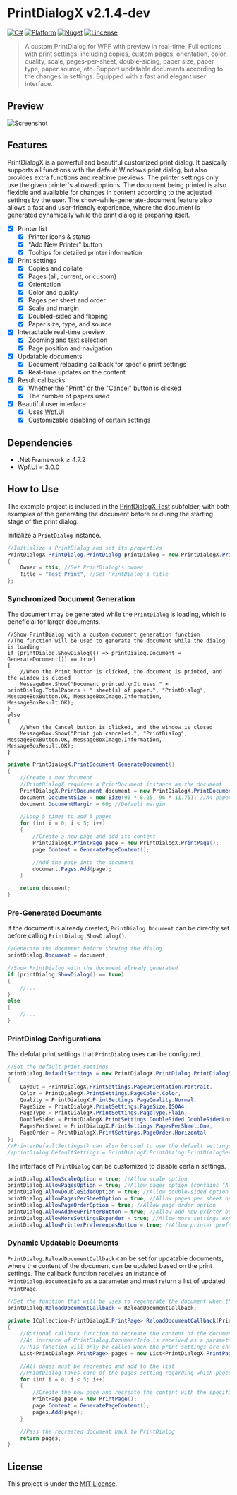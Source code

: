 # PrintDialogX v2.1.4-dev

[![C#](https://img.shields.io/badge/C%23-100%25-blue.svg?style=flat-square)](https://docs.microsoft.com/en-us/dotnet/csharp/)
[![Platform](https://img.shields.io/badge/Platform-WPF-green.svg?style=flat-square)](https://docs.microsoft.com/en-us/visualstudio/designers/getting-started-with-wpf)
[![Nuget](https://img.shields.io/badge/Nuget-v2.1.2-blue.svg?style=flat-square)](https://www.nuget.org/packages/PrintDialogX/2.1.2)
[![Lincense](https://img.shields.io/badge/Lincense-MIT-orange.svg?style=flat-square)](https://github.com/Fei-Sheng-Wu/PrintDialogX/blob/master/LICENSE.txt)

> A custom PrintDialog for WPF with preview in real-time. Full options with print settings, including copies, custom pages, orientation, color, quality, scale, pages-per-sheet, double-siding, paper size, paper type, paper source, etc. Support updatable documents according to the changes in settings. Equipped with a fast and elegant user interface.

## Preview

![Screenshot](https://github.com/Fei-Sheng-Wu/PrintDialogX/blob/8c1c32120c5ba5ec3e6547d825c56a5b27fb5ee2/Screenshot.png)

## Features

PrintDialogX is a powerful and beautiful customized print dialog. It basically supports all functions with the default Windows print dialog, but also provides extra functions and realtime previews. The printer settings only use the given printer's allowed options. The document being printed is also flexible and available for changes in content according to the adjusted settings by the user. The show-while-generate-document feature also allows a fast and user-friendly experience, where the document is generated dynamically while the print dialog is preparing itself.

- [X] Printer list
  - [X] Printer icons & status
  - [X] "Add New Printer" button
  - [X] Tooltips for detailed printer information
- [X] Print settings
  - [X] Copies and collate
  - [X] Pages (all, current, or custom)
  - [X] Orientation
  - [X] Color and quality
  - [X] Pages per sheet and order
  - [X] Scale and margin
  - [X] Doubled-sided and flipping
  - [X] Paper size, type, and source
- [X] Interactable real-time preview
  - [X] Zooming and text selection
  - [X] Page position and navigation
- [X] Updatable documents
  - [X] Document reloading callback for specfic print settings
  - [X] Real-time updates on the content
- [X] Result callbacks
  - [X] Whether the "Print" or the "Cancel" button is clicked
  - [X] The number of papers used
- [X] Beautiful user interface
  - [X] Uses [Wpf.Ui](https://wpfui.lepo.co/index.html)
  - [X] Customizable disabling of certain settings

## Dependencies

- .Net Framework ≥ 4.7.2
- Wpf.Ui = 3.0.0

## How to Use

The example project is included in the [PrintDialogX.Test](https://github.com/Fei-Sheng-Wu/PrintDialogX/tree/master/PrintDialogX.Test) subfolder, with both examples of the generating the document before or during the starting stage of the print dialog.

Initialize a `PrintDialog` instance.

```c#
//Initialize a PrintDialog and set its properties
PrintDialogX.PrintDialog.PrintDialog printDialog = new PrintDialogX.PrintDialog.PrintDialog()
{
    Owner = this, //Set PrintDialog's owner
    Title = "Test Print", //Set PrintDialog's title
};
```

### Synchronized Document Generation

The document may be generated while the `PrintDialog` is loading, which is beneficial for larger documents.

```
//Show PrintDialog with a custom document generation function
//The function will be used to generate the document while the dialog is loading
if (printDialog.ShowDialog(() => printDialog.Document = GenerateDocument()) == true)
{
    //When the Print button is clicked, the document is printed, and the window is closed
    MessageBox.Show("Document printed.\nIt uses " + printDialog.TotalPapers + " sheet(s) of paper.", "PrintDialog", MessageBoxButton.OK, MessageBoxImage.Information, MessageBoxResult.OK);
}
else
{
    //When the Cancel button is clicked, and the window is closed
    MessageBox.Show("Print job canceled.", "PrintDialog", MessageBoxButton.OK, MessageBoxImage.Information, MessageBoxResult.OK);
}
```
```c#
private PrintDialogX.PrintDocument GenerateDocument()
{
    //Create a new document
    //PrintDialogX requires a PrintDocument instance as the document
    PrintDialogX.PrintDocument document = new PrintDialogX.PrintDocument();
    document.DocumentSize = new Size(96 * 8.25, 96 * 11.75); //A4 paper size, 8.25 inch x 11.75 inch
    document.DocumentMargin = 60; //Default margin

    //Loop 5 times to add 5 pages
    for (int i = 0; i < 5; i++)
    {
        //Create a new page and add its content
        PrintDialogX.PrintPage page = new PrintDialogX.PrintPage();
        page.Content = GeneratePageContent();

        //Add the page into the document
        document.Pages.Add(page);
    }

    return document;
}
```

### Pre-Generated Documents

If the document is already created, `PrintDialog.Document` can be directly set before calling `PrintDialog.ShowDialog()`.

```c#
//Generate the document before showing the dialog
printDialog.Document = document;

//Show PrintDialog with the document already generated
if (printDialog.ShowDialog() == true)
{
    //...
}
else
{
    //...
}
```

### PrintDialog Configurations

The defulat print settings that `PrintDialog` uses can be configured.

```c#
//Set the default print settings
printDialog.DefaultSettings = new PrintDialogX.PrintDialog.PrintDialogSettings()
{
    Layout = PrintDialogX.PrintSettings.PageOrientation.Portrait,
    Color = PrintDialogX.PrintSettings.PageColor.Color,
    Quality = PrintDialogX.PrintSettings.PageQuality.Normal,
    PageSize = PrintDialogX.PrintSettings.PageSize.ISOA4,
    PageType = PrintDialogX.PrintSettings.PageType.Plain,
    DoubleSided = PrintDialogX.PrintSettings.DoubleSided.DoubleSidedLongEdge,
    PagesPerSheet = PrintDialogX.PrintSettings.PagesPerSheet.One,
    PageOrder = PrintDialogX.PrintSettings.PageOrder.Horizontal
};
//PrinterDefaultSettings() can also be used to use the default settings of the printer
//printDialog.DefaultSettings = PrintDialogX.PrintDialog.PrintDialogSettings.PrinterDefaultSettings()
```

The interface of `PrintDialog` can be customized to disable certain settings.

```c#
printDialog.AllowScaleOption = true; //Allow scale option
printDialog.AllowPagesOption = true; //Allow pages option (contains "All Pages", "Current Page", and "Custom Pages")
printDialog.AllowDoubleSidedOption = true; //Allow double-sided option
printDialog.AllowPagesPerSheetOption = true; //Allow pages per sheet option
printDialog.AllowPageOrderOption = true; //Allow page order option
printDialog.AllowAddNewPrinterButton = true; //Allow add new printer button in the printer list
printDialog.AllowMoreSettingsExpander = true; //Allow more settings expander
printDialog.AllowPrinterPreferencesButton = true; //Allow printer preferences button
```

### Dynamic Updatable Documents

`PrintDialog.ReloadDocumentCallback` can be set for updatable documents, where the content of the document can be updated based on the print settings. The callback function receives an instance of `PrintDialog.DocumentInfo` as a parameter and must return a list of updated `PrintPage`.

```c#
//Set the function that will be uses to regenerate the document when the print settings are changed
printDialog.ReloadDocumentCallback = ReloadDocumentCallback;
```
```c#
private ICollection<PrintDialogX.PrintPage> ReloadDocumentCallback(PrintDialogX.PrintDialog.DocumentInfo documentInfo)
{
    //Optional callback function to recreate the content of the document with specific settings
    //An instance of PrintDialog.DocumentInfo is received as a parameter, which can be used to retrieve the current print settings set by the user
    //This function will only be called when the print settings are changed, and it must return a list of PrintPage that include each page in the original order
    List<PrintDialogX.PrintPage> pages = new List<PrintDialogX.PrintPage>();

    //All pages must be recreated and add to the list
    //PrintDialog takes care of the pages setting regarding which pages are to be printed
    for (int i = 0; i < 5; i++)
    {
        //Create the new page and recreate the content with the specific margin
        PrintPage page = new PrintPage();
        page.Content = GeneratePageContent();
        pages.Add(page);
    }

    //Pass the recreated document back to PrintDialog
    return pages;
}
```

## License

This project is under the [MIT License](https://github.com/Fei-Sheng-Wu/PrintDialogX/blob/master/LICENSE.txt).
